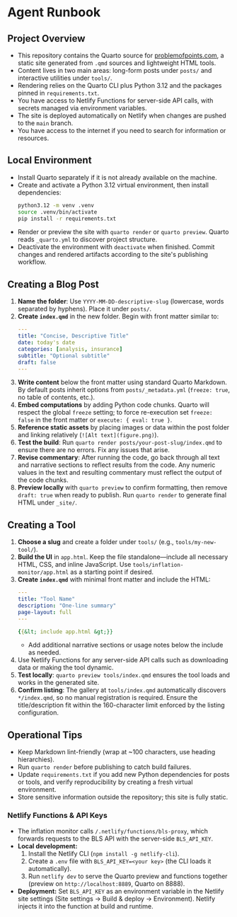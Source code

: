 # Agent Runbook

## Project Overview
- This repository contains the Quarto source for [problemofpoints.com](https://www.problemofpoints.com), a static site generated from `.qmd` sources and lightweight HTML tools.
- Content lives in two main areas: long-form posts under `posts/` and interactive utilities under `tools/`.
- Rendering relies on the Quarto CLI plus Python 3.12 and the packages pinned in `requirements.txt`.
- You have access to Netlify Functions for server-side API calls, with secrets managed via environment variables.
- The site is deployed automatically on Netlify when changes are pushed to the `main` branch.
- You have access to the internet if you need to search for information or resources.

## Local Environment
- Install Quarto separately if it is not already available on the machine.
- Create and activate a Python 3.12 virtual environment, then install dependencies:
  ```bash
  python3.12 -m venv .venv
  source .venv/bin/activate
  pip install -r requirements.txt
  ```
- Render or preview the site with `quarto render` or `quarto preview`. Quarto reads `_quarto.yml` to discover project structure.
- Deactivate the environment with `deactivate` when finished. Commit changes and rendered artifacts according to the site's publishing workflow.

## Creating a Blog Post
1. **Name the folder**: Use `YYYY-MM-DD-descriptive-slug` (lowercase, words separated by hyphens). Place it under `posts/`.
2. **Create `index.qmd`** in the new folder. Begin with front matter similar to:
   ```yaml
   ---
   title: "Concise, Descriptive Title"
   date: today's date 
   categories: [analysis, insurance]
   subtitle: "Optional subtitle"
   draft: false
   ---
   ```
3. **Write content** below the front matter using standard Quarto Markdown. By default posts inherit options from `posts/_metadata.yml` (`freeze: true`, no table of contents, etc.).
4. **Embed computations** by adding Python code chunks. Quarto will respect the global `freeze` setting; to force re-execution set `freeze: false` in the front matter or `execute: { eval: true }`.
5. **Reference static assets** by placing images or data within the post folder and linking relatively (`![Alt text](figure.png)`).
6. **Test the build**: Run `quarto render posts/your-post-slug/index.qmd` to ensure there are no errors. Fix any issues that arise.
7. **Revise commentary**: After running the code, go back through all text and narrative sections to reflect results from the code. Any numeric values in the text and resulting commentary must reflect the output of the code chunks.
8. **Preview locally** with `quarto preview` to confirm formatting, then remove `draft: true` when ready to publish. Run `quarto render` to generate final HTML under `_site/`.

## Creating a Tool
1. **Choose a slug** and create a folder under `tools/` (e.g., `tools/my-new-tool/`).
2. **Build the UI** in `app.html`. Keep the file standalone—include all necessary HTML, CSS, and inline JavaScript. Use `tools/inflation-monitor/app.html` as a starting point if desired.
3. **Create `index.qmd`** with minimal front matter and include the HTML:
   ```yaml
   ---
   title: "Tool Name"
   description: "One-line summary"
   page-layout: full
   ---

   {{&lt; include app.html &gt;}}
   ```
   - Add additional narrative sections or usage notes below the include as needed.
4. Use Netlify Functions for any server-side API calls such as downloading data or making the tool dynamic. 
5. **Test locally**: `quarto preview tools/index.qmd` ensures the tool loads and works in the generated site.
6. **Confirm listing**: The gallery at `tools/index.qmd` automatically discovers `*/index.qmd`, so no manual registration is required. Ensure the title/description fit within the 160-character limit enforced by the listing configuration.

## Operational Tips
- Keep Markdown lint-friendly (wrap at ~100 characters, use heading hierarchies).
- Run `quarto render` before publishing to catch build failures.
- Update `requirements.txt` if you add new Python dependencies for posts or tools, and verify reproducibility by creating a fresh virtual environment.
- Store sensitive information outside the repository; this site is fully static.

### Netlify Functions & API Keys
- The inflation monitor calls `/.netlify/functions/bls-proxy`, which forwards requests to the BLS API with the server-side `BLS_API_KEY`.
- **Local development:**  
  1. Install the Netlify CLI (`npm install -g netlify-cli`).  
  2. Create a `.env` file with `BLS_API_KEY=<your key>` (the CLI loads it automatically).  
  3. Run `netlify dev` to serve the Quarto preview and functions together (preview on `http://localhost:8889`, Quarto on 8888).
- **Deployment:** Set `BLS_API_KEY` as an environment variable in the Netlify site settings (Site settings → Build & deploy → Environment). Netlify injects it into the function at build and runtime.
